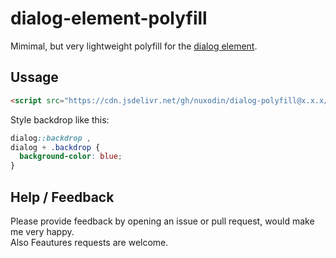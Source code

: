 # dialog-element-polyfill

Mimimal, but very lightweight polyfill for the [dialog element](https://developer.mozilla.org/en-US/docs/Web/HTML/Element/dialog).

## Ussage

```html
<script src="https://cdn.jsdelivr.net/gh/nuxodin/dialog-polyfill@x.x.x/dialog.js" type="module"></script>
```

Style backdrop like this:
```css
dialog::backdrop ,
dialog + .backdrop {
  background-color: blue;
}
```

## Help / Feedback

Please provide feedback by opening an issue or pull request, would make me very happy.  
Also Feautures requests are welcome.
